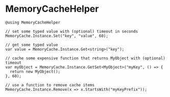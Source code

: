 # MemoryCacheHelper

    @using MemoryCacheHelper

	// set some typed value with (optional) timeout in seconds
	MemoryCache.Instance.Set("key", "value", 60);

	// get some typed value
	var value = MemoryCache.Instance.Get<string>("key"); 

	// cache some expensive function that returns MyObject with (optional) timeout
	var myObject = MemoryCache.Instance.GetSet<MyObject>("myKey", () => {	  
	  return new MyObject();
	}, 60);

	// use a function to remove cache items
	MemoryCache.Instance.Remove(x => x.StartsWith("myKeyPrefix"));